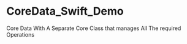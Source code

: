 # CoreData_Swift_Demo
Core Data With A Separate Core Class that manages All The required Operations
